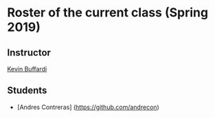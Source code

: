 # Roster of the current class (Spring 2019)

## Instructor

[Kevin Buffardi](https://github.com/kbuffardi)

## Students

* [Andres Contreras] (https://github.com/andrecon) 
